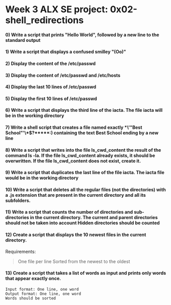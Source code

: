 # Week 3 ALX SE project: 0x02-shell_redirections #
#### 0) Write a script that prints "Hello World", followed by a new line to the standard output ####
#### 1) Write a script that displays a confused smilley "(Oo)" ####
#### 2) Display the content of the /etc/passwd ####
#### 3) Display the content of /etc/passwd and /etc/hosts ####
#### 4) Display the last 10 lines of /etc/passwd ####
#### 5) Display the first 10 lines of /etc/passwd ####
#### 6) Write a script that displays the third line of the iacta. The file iacta will be in the working directory ####
#### 7) Write a shell script that creates a file named exactly \*\\'"Best School"\'\\*$\?\*\*\*\*\*:) containing the text Best School ending by a new line ####
#### 8) Write a script that writes into the file ls_cwd_content the result of the command ls -la. If the file ls_cwd_content already exists, it should be overwritten. If the file ls_cwd_content does not exist, create it. ####
#### 9) Write a script that duplicates the last line of the file iacta. The iacta file would be in the working directory ####
#### 10) Write a script that deletes all the regular files (not the directories) with a .js extension that are present in the current directory and all its subfolders. ####
#### 11) Write a script that counts the number of directories and sub-directories in the current directory. The current and parent directories should not be taken into account Hidden directories should be counted ####
#### 12) Create a script that displays the 10 newest files in the current directory.

Requirements:

   > One file per line
   > Sorted from the newest to the oldest
####
#### 13) Create a script that takes a list of words as input and prints only words that appear exactly once.

    Input format: One line, one word
    Output format: One line, one word
    Words should be sorted
####

